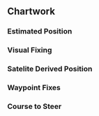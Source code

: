 ## Chartwork ##


### Estimated Position ###

### Visual Fixing ###

### Satelite Derived Position ###

### Waypoint Fixes ###

### Course to Steer ###


